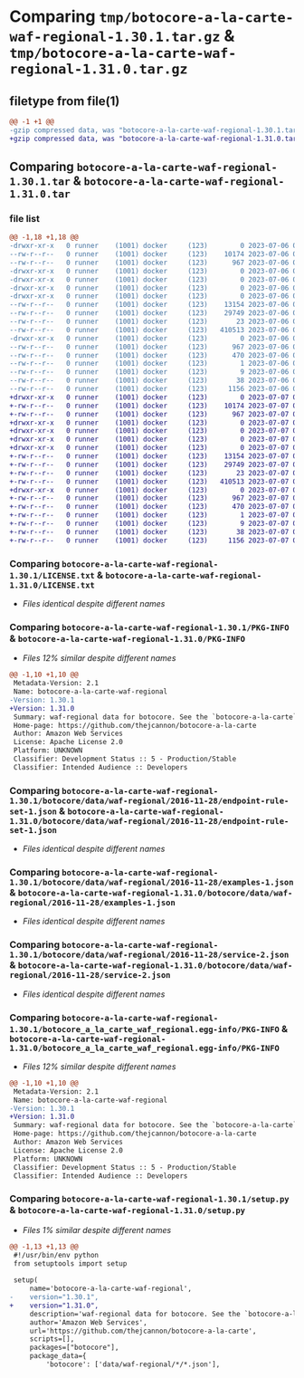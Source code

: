 # Comparing `tmp/botocore-a-la-carte-waf-regional-1.30.1.tar.gz` & `tmp/botocore-a-la-carte-waf-regional-1.31.0.tar.gz`

## filetype from file(1)

```diff
@@ -1 +1 @@
-gzip compressed data, was "botocore-a-la-carte-waf-regional-1.30.1.tar", last modified: Thu Jul  6 01:45:32 2023, max compression
+gzip compressed data, was "botocore-a-la-carte-waf-regional-1.31.0.tar", last modified: Fri Jul  7 01:44:25 2023, max compression
```

## Comparing `botocore-a-la-carte-waf-regional-1.30.1.tar` & `botocore-a-la-carte-waf-regional-1.31.0.tar`

### file list

```diff
@@ -1,18 +1,18 @@
-drwxr-xr-x   0 runner    (1001) docker     (123)        0 2023-07-06 01:45:32.411226 botocore-a-la-carte-waf-regional-1.30.1/
--rw-r--r--   0 runner    (1001) docker     (123)    10174 2023-07-06 01:45:32.000000 botocore-a-la-carte-waf-regional-1.30.1/LICENSE.txt
--rw-r--r--   0 runner    (1001) docker     (123)      967 2023-07-06 01:45:32.411226 botocore-a-la-carte-waf-regional-1.30.1/PKG-INFO
-drwxr-xr-x   0 runner    (1001) docker     (123)        0 2023-07-06 01:45:32.411226 botocore-a-la-carte-waf-regional-1.30.1/botocore/
-drwxr-xr-x   0 runner    (1001) docker     (123)        0 2023-07-06 01:45:32.411226 botocore-a-la-carte-waf-regional-1.30.1/botocore/data/
-drwxr-xr-x   0 runner    (1001) docker     (123)        0 2023-07-06 01:45:32.411226 botocore-a-la-carte-waf-regional-1.30.1/botocore/data/waf-regional/
-drwxr-xr-x   0 runner    (1001) docker     (123)        0 2023-07-06 01:45:32.411226 botocore-a-la-carte-waf-regional-1.30.1/botocore/data/waf-regional/2016-11-28/
--rw-r--r--   0 runner    (1001) docker     (123)    13154 2023-07-06 01:44:40.000000 botocore-a-la-carte-waf-regional-1.30.1/botocore/data/waf-regional/2016-11-28/endpoint-rule-set-1.json
--rw-r--r--   0 runner    (1001) docker     (123)    29749 2023-07-06 01:44:40.000000 botocore-a-la-carte-waf-regional-1.30.1/botocore/data/waf-regional/2016-11-28/examples-1.json
--rw-r--r--   0 runner    (1001) docker     (123)       23 2023-07-06 01:44:40.000000 botocore-a-la-carte-waf-regional-1.30.1/botocore/data/waf-regional/2016-11-28/paginators-1.json
--rw-r--r--   0 runner    (1001) docker     (123)   410513 2023-07-06 01:44:40.000000 botocore-a-la-carte-waf-regional-1.30.1/botocore/data/waf-regional/2016-11-28/service-2.json
-drwxr-xr-x   0 runner    (1001) docker     (123)        0 2023-07-06 01:45:32.411226 botocore-a-la-carte-waf-regional-1.30.1/botocore_a_la_carte_waf_regional.egg-info/
--rw-r--r--   0 runner    (1001) docker     (123)      967 2023-07-06 01:45:32.000000 botocore-a-la-carte-waf-regional-1.30.1/botocore_a_la_carte_waf_regional.egg-info/PKG-INFO
--rw-r--r--   0 runner    (1001) docker     (123)      470 2023-07-06 01:45:32.000000 botocore-a-la-carte-waf-regional-1.30.1/botocore_a_la_carte_waf_regional.egg-info/SOURCES.txt
--rw-r--r--   0 runner    (1001) docker     (123)        1 2023-07-06 01:45:32.000000 botocore-a-la-carte-waf-regional-1.30.1/botocore_a_la_carte_waf_regional.egg-info/dependency_links.txt
--rw-r--r--   0 runner    (1001) docker     (123)        9 2023-07-06 01:45:32.000000 botocore-a-la-carte-waf-regional-1.30.1/botocore_a_la_carte_waf_regional.egg-info/top_level.txt
--rw-r--r--   0 runner    (1001) docker     (123)       38 2023-07-06 01:45:32.411226 botocore-a-la-carte-waf-regional-1.30.1/setup.cfg
--rw-r--r--   0 runner    (1001) docker     (123)     1156 2023-07-06 01:45:32.000000 botocore-a-la-carte-waf-regional-1.30.1/setup.py
+drwxr-xr-x   0 runner    (1001) docker     (123)        0 2023-07-07 01:44:25.951756 botocore-a-la-carte-waf-regional-1.31.0/
+-rw-r--r--   0 runner    (1001) docker     (123)    10174 2023-07-07 01:44:25.000000 botocore-a-la-carte-waf-regional-1.31.0/LICENSE.txt
+-rw-r--r--   0 runner    (1001) docker     (123)      967 2023-07-07 01:44:25.951756 botocore-a-la-carte-waf-regional-1.31.0/PKG-INFO
+drwxr-xr-x   0 runner    (1001) docker     (123)        0 2023-07-07 01:44:25.947756 botocore-a-la-carte-waf-regional-1.31.0/botocore/
+drwxr-xr-x   0 runner    (1001) docker     (123)        0 2023-07-07 01:44:25.947756 botocore-a-la-carte-waf-regional-1.31.0/botocore/data/
+drwxr-xr-x   0 runner    (1001) docker     (123)        0 2023-07-07 01:44:25.947756 botocore-a-la-carte-waf-regional-1.31.0/botocore/data/waf-regional/
+drwxr-xr-x   0 runner    (1001) docker     (123)        0 2023-07-07 01:44:25.947756 botocore-a-la-carte-waf-regional-1.31.0/botocore/data/waf-regional/2016-11-28/
+-rw-r--r--   0 runner    (1001) docker     (123)    13154 2023-07-07 01:43:28.000000 botocore-a-la-carte-waf-regional-1.31.0/botocore/data/waf-regional/2016-11-28/endpoint-rule-set-1.json
+-rw-r--r--   0 runner    (1001) docker     (123)    29749 2023-07-07 01:43:28.000000 botocore-a-la-carte-waf-regional-1.31.0/botocore/data/waf-regional/2016-11-28/examples-1.json
+-rw-r--r--   0 runner    (1001) docker     (123)       23 2023-07-07 01:43:28.000000 botocore-a-la-carte-waf-regional-1.31.0/botocore/data/waf-regional/2016-11-28/paginators-1.json
+-rw-r--r--   0 runner    (1001) docker     (123)   410513 2023-07-07 01:43:28.000000 botocore-a-la-carte-waf-regional-1.31.0/botocore/data/waf-regional/2016-11-28/service-2.json
+drwxr-xr-x   0 runner    (1001) docker     (123)        0 2023-07-07 01:44:25.951756 botocore-a-la-carte-waf-regional-1.31.0/botocore_a_la_carte_waf_regional.egg-info/
+-rw-r--r--   0 runner    (1001) docker     (123)      967 2023-07-07 01:44:25.000000 botocore-a-la-carte-waf-regional-1.31.0/botocore_a_la_carte_waf_regional.egg-info/PKG-INFO
+-rw-r--r--   0 runner    (1001) docker     (123)      470 2023-07-07 01:44:25.000000 botocore-a-la-carte-waf-regional-1.31.0/botocore_a_la_carte_waf_regional.egg-info/SOURCES.txt
+-rw-r--r--   0 runner    (1001) docker     (123)        1 2023-07-07 01:44:25.000000 botocore-a-la-carte-waf-regional-1.31.0/botocore_a_la_carte_waf_regional.egg-info/dependency_links.txt
+-rw-r--r--   0 runner    (1001) docker     (123)        9 2023-07-07 01:44:25.000000 botocore-a-la-carte-waf-regional-1.31.0/botocore_a_la_carte_waf_regional.egg-info/top_level.txt
+-rw-r--r--   0 runner    (1001) docker     (123)       38 2023-07-07 01:44:25.951756 botocore-a-la-carte-waf-regional-1.31.0/setup.cfg
+-rw-r--r--   0 runner    (1001) docker     (123)     1156 2023-07-07 01:44:25.000000 botocore-a-la-carte-waf-regional-1.31.0/setup.py
```

### Comparing `botocore-a-la-carte-waf-regional-1.30.1/LICENSE.txt` & `botocore-a-la-carte-waf-regional-1.31.0/LICENSE.txt`

 * *Files identical despite different names*

### Comparing `botocore-a-la-carte-waf-regional-1.30.1/PKG-INFO` & `botocore-a-la-carte-waf-regional-1.31.0/PKG-INFO`

 * *Files 12% similar despite different names*

```diff
@@ -1,10 +1,10 @@
 Metadata-Version: 2.1
 Name: botocore-a-la-carte-waf-regional
-Version: 1.30.1
+Version: 1.31.0
 Summary: waf-regional data for botocore. See the `botocore-a-la-carte` package for more info.
 Home-page: https://github.com/thejcannon/botocore-a-la-carte
 Author: Amazon Web Services
 License: Apache License 2.0
 Platform: UNKNOWN
 Classifier: Development Status :: 5 - Production/Stable
 Classifier: Intended Audience :: Developers
```

### Comparing `botocore-a-la-carte-waf-regional-1.30.1/botocore/data/waf-regional/2016-11-28/endpoint-rule-set-1.json` & `botocore-a-la-carte-waf-regional-1.31.0/botocore/data/waf-regional/2016-11-28/endpoint-rule-set-1.json`

 * *Files identical despite different names*

### Comparing `botocore-a-la-carte-waf-regional-1.30.1/botocore/data/waf-regional/2016-11-28/examples-1.json` & `botocore-a-la-carte-waf-regional-1.31.0/botocore/data/waf-regional/2016-11-28/examples-1.json`

 * *Files identical despite different names*

### Comparing `botocore-a-la-carte-waf-regional-1.30.1/botocore/data/waf-regional/2016-11-28/service-2.json` & `botocore-a-la-carte-waf-regional-1.31.0/botocore/data/waf-regional/2016-11-28/service-2.json`

 * *Files identical despite different names*

### Comparing `botocore-a-la-carte-waf-regional-1.30.1/botocore_a_la_carte_waf_regional.egg-info/PKG-INFO` & `botocore-a-la-carte-waf-regional-1.31.0/botocore_a_la_carte_waf_regional.egg-info/PKG-INFO`

 * *Files 12% similar despite different names*

```diff
@@ -1,10 +1,10 @@
 Metadata-Version: 2.1
 Name: botocore-a-la-carte-waf-regional
-Version: 1.30.1
+Version: 1.31.0
 Summary: waf-regional data for botocore. See the `botocore-a-la-carte` package for more info.
 Home-page: https://github.com/thejcannon/botocore-a-la-carte
 Author: Amazon Web Services
 License: Apache License 2.0
 Platform: UNKNOWN
 Classifier: Development Status :: 5 - Production/Stable
 Classifier: Intended Audience :: Developers
```

### Comparing `botocore-a-la-carte-waf-regional-1.30.1/setup.py` & `botocore-a-la-carte-waf-regional-1.31.0/setup.py`

 * *Files 1% similar despite different names*

```diff
@@ -1,13 +1,13 @@
 #!/usr/bin/env python
 from setuptools import setup
 
 setup(
     name='botocore-a-la-carte-waf-regional',
-    version="1.30.1",
+    version="1.31.0",
     description='waf-regional data for botocore. See the `botocore-a-la-carte` package for more info.',
     author='Amazon Web Services',
     url='https://github.com/thejcannon/botocore-a-la-carte',
     scripts=[],
     packages=["botocore"],
     package_data={
         'botocore': ['data/waf-regional/*/*.json'],
```

